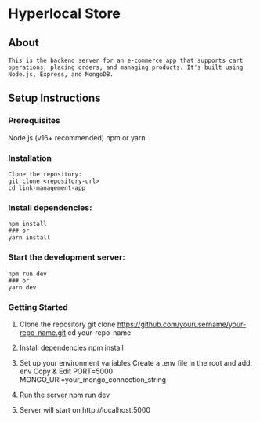 # Hyperlocal Store

## About
    This is the backend server for an e-commerce app that supports cart operations, placing orders, and managing products. It's built using Node.js, Express, and MongoDB.

## Setup Instructions

### Prerequisites
  Node.js (v16+ recommended)
  npm or yarn

### Installation
    Clone the repository:
    git clone <repository-url>
    cd link-management-app

### Install dependencies:
    npm install
    ### or
    yarn install

### Start the development server:
    npm run dev
    ### or
    yarn dev

### Getting Started
1. Clone the repository
    git clone https://github.com/yourusername/your-repo-name.git
    cd your-repo-name

2. Install dependencies
    npm install

3. Set up your environment variables
    Create a .env file in the root and add:
        env
    Copy & Edit
        PORT=5000
        MONGO_URI=your_mongo_connection_string

4. Run the server
    npm run dev

5. Server will start on http://localhost:5000

